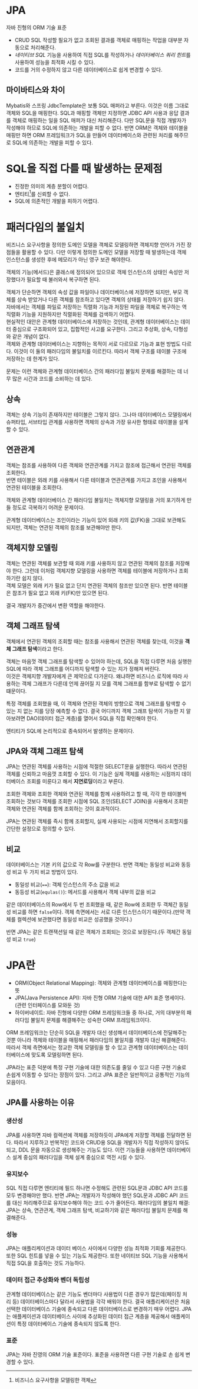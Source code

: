 # JPA

자바 진형의 ORM 기술 표준

- CRUD SQL 작성할 필요가 없고 조회된 결과를 객체로 매핑하는 작업을 대부분 자동으로 처리해준다.
- *네이티브 SQL* 기능을 사용하여 직접 SQL를 작성하거나 *데이터베이스 쿼리 힌트*를 사용하여 성능을 최적화 시킬 수 있다.
- 코드를 거의 수정하지 않고 다른 데이터베이스로 쉽게 변경할 수 있다.

## 마이바티스와 차이

Mybatis와 스프링 JdbcTemplate은 보통 SQL 매퍼라고 부른다. 이것은 이름 그대로 객체와 SQL을 매핑한다. SQL과 매핑할 객체만 지정하면 JDBC API 사용과 응답 결과를 객체로 매핑하는 일을 SQL 매퍼가 대신 처리해준다. 다만 SQL문을 직접 개발자가 작성해야 하므로 SQL에 의존하는 개발을 피할 수 없다. 반면 ORM은 객체와 테이블을 매핑만 하면 ORM 프레임워크가 SQL을 만들어 데이터베이스와 관련된 처리를 해주므로 SQL에 의존하는 개발을 피할 수 있다.

# SQL을 직접 다를 때 발생하는 문제점

- 진정한 의미의 계층 분할이 어렵다.
- 엔티티[^1]를 신뢰할 수 없다.
- SQL에 의존적인 개발을 피하기 어렵다.

[^1]: 비즈니스 요구사항을 모델링한 객체

# 패러다임의 불일치

비즈니스 요구사항을 정의한 도메인 모델을 객체로 모델링하면 객체지향 언어가 가진 장점들을 활용할 수 있다. 다만 이렇게 정의한 도메인 모델을 저장할 때 발생하는데 객체 인스턴스를 생성한 후에 메모리가 아닌 영구 보관 해야한다.

객체의 기능(메서드)은 클래스에 정의되어 있으므로 객체 인스턴스의 상태인 속성만 저장했다가 필요할 때 불러와서 복구하면 된다.

객체가 단순하면 객체의 속성 값을 파일이나 데이터베이스에 저장하면 되지만, 부모 객체를 상속 받았거나 다른 객체를 참조하고 있다면 객체의 상태를 저장하기 쉽지 않다.  
자바에서는 객체를 파일로 저장하는 직렬화 기능과 저장된 파일을 객체로 복구하는 역 직렬화 기능을 지원하지만 직렬화된 객체를 검색하기 어렵다.  
현실적인 대안은 관계형 데이터베이스에 저장하는 것인데, 관계형 데이터베이스는 데이터 중심으로 구조화되어 있고, 집합적인 사고를 요구한다. 그리고 추상화, 상속, 다형성와 같은 개념이 없다.  
객체와 관계형 데이터베이스는 지향하는 목적이 서로 다르므로 기능과 표현 방법도 다르다. 이것이 이 둘의 패러다임의 불일치를 이르킨다. 따라서 객체 구조를 테이블 구조에 저장하는 데 한계가 있다.

문제는 이런 객체와 관계형 데이터베이스 간의 패러다임 불일치 문제를 해결하는 데 너무 많은 시간과 코드를 소비하는 데 있다.

## 상속

객체는 상속 기능이 존재하지만 테이블은 그렇지 않다. 그나마 데이터베이스 모델링에서 슈퍼타입, 서브타입 관계를 사용하면 객체의 상속과 가장 유사한 형태로 테이블을 설계할 수 있다.

## 연관관계

객체는 참조를 사용하여 다른 객체와 연관관계를 가지고 참조에 접근해서 연관된 객체를 조회한다.  
반면 테이블은 외래 키를 사용해서 다른 테이블과 연관관계를 가지고 조인을 사용해서 연관된 테이블을 조회한다.

객체와 관계형 데이터베이스 간 패러다임 불일치는 객체지향 모델링을 거의 포기하게 만들 정도로 극복하기 어려운 문제이다.

관계형 데이터베이스는 조인이라는 기능이 있어 외래 키의 값(FK)을 그대로 보관해도 되지만, 객체는 연관된 객체의 참조를 보관해야만 한다.

## 객체지향 모델링

객체는 연관된 객체를 보관할 때 외래 키를 사용하지 않고 연관된 객체의 참조를 저장해야 한다. 그런데 이처럼 객체지향 모델링을 사용하면 객체를 테이블에 저장하거나 조회하기란 쉽지 않다.  
객체 모델은 외래 키가 필요 없고 단지 연관된 객체의 참조만 있으면 된다. 반면 테이블은 참조가 필요 없고 외래 키(FK)만 있으면 된다.

결국 개발자가 중간에서 변환 역할을 해야한다.

## 객체 그래프 탐색

객체에서 연관된 객체의 조회할 때는 참조를 사용해서 연관된 객체를 찾는데, 이것을 **객체 그래프 탐색**이라고 한다.

객체는 마음껏 객체 그래프를 탐색할 수 있어야 하는데, SQL을 직접 다루면 처음 실행한 SQL에 따라 객체 그래프를 어디까지 탐색할 수 있는 지가 정해져 버린다.  
이것은 객체지향 개발자에게 큰 제약으로 다가온다. 왜냐하면 비즈니스 로직에 따라 사용하는 객체 그래프가 다른데 언제 끊어질 지 모를 객체 그래프를 함부로 탐색할 수 없기 떄문이다.

특정 객체를 조회했을 때, 이 객체와 연관된 객체의 방향으로 객체 그래프를 탐색할 수 있는 지 없는 지를 당장 예측할 수 없다. 결국 어디까지 객체 그래프 탐색이 가능한 지 알아보려면 DAO(데이터 접근 계층)를 열어서 SQL을 직접 확인해야 한다.

엔티티가 SQL에 논리적으로 종속되어서 발생하는 문제이다.

## JPA와 객체 그래프 탐색

JPA는 연관된 객체를 사용하는 시점에 적절한 SELECT문을 실행한다. 따라서 연관된 객체를 신뢰하고 마음껏 조회할 수 있다. 이 기능은 실제 객체를 사용하는 시점까지 데이터베이스 조회를 미룬다고 해서 **지연로딩**이라고 부른다.

조회한 객체와 조회한 객체와 연관된 객체를 함께 사용하려고 할 때, 각각 한 테이블씩 조회하는 것보다 객체를 조회한 시점에 SQL 조인(SELECT JOIN)을 사용해서 조회한 객체와 연관된 객체를 함께 조회하는 것이 효과적이다.

JPA는 연관된 객체를 즉시 함께 조회할지, 실제 사용되는 시점에 지연해서 조회할지를 간단한 설정으로 정의할 수 있다.

## 비교

데이터베이스는 기본 키의 값으로 각 Row를 구분한다. 반면 객체는 동일성 비교와 동등성 비교 두 가지 비교 방법이 있다.

- 동일성 비교(`==`): 객체 인스턴스의 주소 값을 비교
- 동등성 비교(`equlas()`): 메서드를 사용해서 객체 내부의 값을 비교

같은 데이터베이스의 Row에서 두 번 조회했을 때, 같은 Row에 조회한 두 객체간 동일성 비교를 하면 `false`이다. 객체 측면에서는 서로 다른 인스턴스이기 때문이다.(만약 객체를 컬렉션에 보관했다면 동일성 비교은 성공했을 것이다.)

반면 JPA는 같은 트랜잭션일 때 같은 객체가 조회되는 것으로 보장된다.(두 객체간 동일성 비교 `true`)

# JPA란

- ORM(Object Relational Mapping): 객체와 관계형 데이터베이스를 매핑한다는 뜻
- JPA(Java Persistence API): 자바 진형 ORM 기술에 대한 API 표준 명세이다.(관련 인터페이스를 모와둔 것)
- 하이버네이트: 자바 진형에 다양한 ORM 프레임워크들 중 하나로, 거의 대부분의 패러다임 불일치 문제를 해결해주는 성숙한 ORM 프레임워크이다.

ORM 프레임워크는 단순히 SQL을 개발자 대신 생성해서 데이터베이스에 전달해주는 것뿐 아니라 객체와 테이블을 매핑해서 패러다임의 불일치를 개발자 대신 해결해준다.  
따라서 객체 측면에서는 정교한 객체 모델링을 할 수 있고 관계형 데이터베이스는 데이터베이스에 맞도록 모델링하면 된다.

JPA라는 표준 덕분에 특정 구현 기술에 대한 의존도를 줄일 수 있고 다른 구현 기술로 손쉽게 이동할 수 있다는 장점이 있다. 그리고 JPA 표준은 일반적이고 공통적인 기능의 모음이다.

## JPA를 사용하는 이유

### 생산성

JPA를 사용하면 자바 컬렉션에 객체를 저장하듯이 JPA에게 저장할 객체를 전달하면 된다. 따라서 지루하고 반복적인 코드와 CRUD용 SQL을 개발자가 직접 작성하지 않아도 되고, DDL 문을 자동으로 생성해주는 기능도 있다. 이런 기능들을 사용하면 데이터베이스 설계 중심의 패러다임을 객체 설계 중심으로 역전 시킬 수 있다.

### 유지보수

SQL 직접 다루면 엔티티에 필드 하나면 수정해도 관련된 SQL문과 JDBC API 코드를 모두 변경해야만 했다. 반면 JPA는 개발자가 작성해야 했던 SQL문과 JDBC API 코드를 대신 처리해주므로 유지보수해야 하는 코드 수가 줄어든다.
패러다임의 불일치 해결: JPA는 상속, 연관관계, 객체 그래프 탐색, 비교하기와 같은 패러다임 불일치 문제를 해결해준다.

### 성능
JPA는 애플리케이션과 데이터 베이스 사이에서 다양한 성능 최적화 기회를 제공한다. 또한 SQL 힌트를 넣을 수 있는 기능도 제공한다. 또한 네이티브 SQL 기능을 사용해서 직접 SQL을 호출하는 것도 가능하다.

### 데이터 접근 추상화와 벤더 독립성

관계형 데이터베이스는 같은 기능도 벤더마다 사용법이 다른 경우가 많은데(페이징 처리 등) 데이터베이스마다 달라서 사용법을 각각 배워야 한다. 결국 애플리케이션은 처음 선택한 데이터베이스 기술에 종속되고 다른 데이터베이스로 변경하기 매우 어렵다. JPA는 애플케이션과 데이터베이스 사이에 추상화된 데이터 접근 계층을 제공해서 애플케이션이 특정 데이터베이스 기술에 종속되지 않도록 한다.

### 표준

JPA는 자바 진영의 ORM 기술 표준이다. 표준을 사용하면 다른 구현 기술로 손 쉽게 변경할 수 있다.